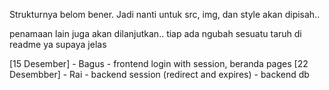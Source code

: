 Strukturnya belom bener.
Jadi nanti untuk src, img, dan style akan dipisah..

penamaan lain juga akan dilanjutkan..
tiap ada ngubah sesuatu taruh di readme ya supaya jelas


[15 Desember]   - Bagus - frontend login with session, beranda pages
[22 Desembber]  - Rai   - backend session (redirect and expires)
                        - backend db
